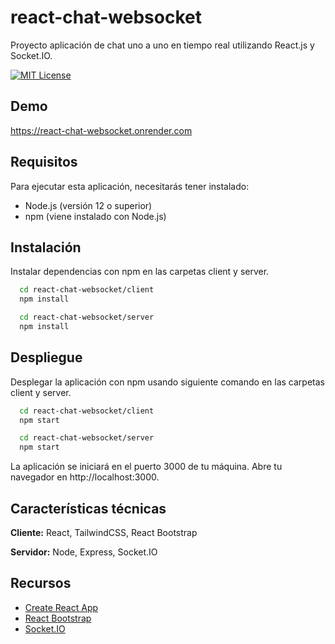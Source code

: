 # react-chat-websocket

Proyecto aplicación de chat uno a uno en tiempo real utilizando React.js y Socket.IO.

[![MIT License](https://img.shields.io/badge/License-MIT-green.svg)](https://choosealicense.com/licenses/mit/)

## Demo

https://react-chat-websocket.onrender.com

## Requisitos

Para ejecutar esta aplicación, necesitarás tener instalado:

- Node.js (versión 12 o superior)
- npm (viene instalado con Node.js)

## Instalación

Instalar dependencias con npm en las carpetas client y server.

```bash
  cd react-chat-websocket/client
  npm install

  cd react-chat-websocket/server
  npm install
```

## Despliegue

Desplegar la aplicación con npm usando siguiente comando en las carpetas client y server.

```bash
  cd react-chat-websocket/client
  npm start

  cd react-chat-websocket/server
  npm start
```

La aplicación se iniciará en el puerto 3000 de tu máquina. Abre tu navegador en http://localhost:3000.

## Características técnicas

**Cliente:** React, TailwindCSS, React Bootstrap

**Servidor:** Node, Express, Socket.IO

## Recursos

- [Create React App](https://create-react-app.dev)
- [React Bootstrap](https://react-bootstrap.github.io)
- [Socket.IO](https://socket.io)
